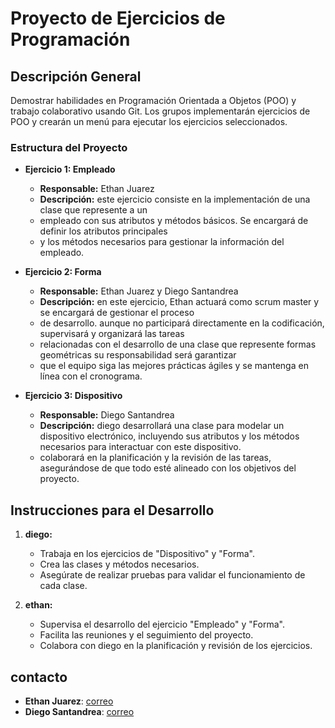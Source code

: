 # Proyecto de Ejercicios de Programación

## Descripción General
Demostrar habilidades en Programación Orientada a Objetos (POO) y trabajo colaborativo usando Git. Los
grupos implementarán ejercicios de POO y crearán un menú para ejecutar los ejercicios seleccionados.
### Estructura del Proyecto

- **Ejercicio 1: Empleado**
  - **Responsable:** Ethan Juarez 
  - **Descripción:** este ejercicio consiste en la implementación de una clase que represente a un
  - empleado con sus atributos y métodos básicos. Se encargará de definir los atributos principales
  - y los métodos necesarios para gestionar la información del empleado.

- **Ejercicio 2: Forma**
  - **Responsable:** Ethan Juarez y Diego Santandrea
  - **Descripción:** en este ejercicio, Ethan actuará como scrum master y se encargará de gestionar el proceso
  -  de desarrollo. aunque no participará directamente en la codificación, supervisará y organizará las tareas
  -  relacionadas con el desarrollo de una clase que represente formas geométricas su responsabilidad será garantizar
  -   que el equipo siga las mejores prácticas ágiles y se mantenga en línea con el cronograma.

- **Ejercicio 3: Dispositivo**
  - **Responsable:** Diego Santandrea 
  - **Descripción:** diego desarrollará una clase para modelar un dispositivo electrónico, incluyendo sus atributos y los métodos necesarios para interactuar con este dispositivo.
  -  colaborará en la planificación y la revisión de las tareas, asegurándose de que todo esté alineado con los objetivos del proyecto.

## Instrucciones para el Desarrollo

1. **diego:**
   - Trabaja en los ejercicios de "Dispositivo" y "Forma".
   - Crea las clases y métodos necesarios.
   - Asegúrate de realizar pruebas para validar el funcionamiento de cada clase.

2. **ethan:**
   - Supervisa el desarrollo del ejercicio "Empleado" y "Forma".
   - Facilita las reuniones y el seguimiento del proyecto.
   - Colabora con diego en la planificación y revisión de los ejercicios.

## contacto

- **Ethan Juarez**: [correo](mailto:ejuarez-2020269@kinal.edu.gt)
- **Diego Santandrea**: [correo](mailto:dsantandrea-2021518@kinal.edu.gt)
